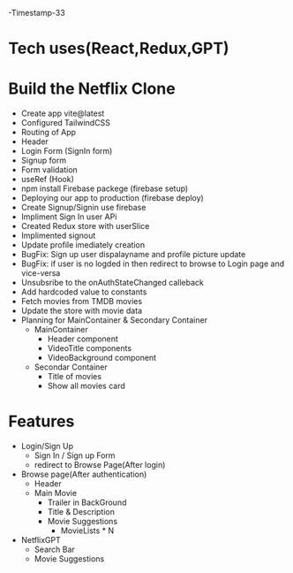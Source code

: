 -Timestamp-33

# Tech uses(React,Redux,GPT)

# Build the Netflix Clone
 - Create app vite@latest
 - Configured TailwindCSS
 - Routing of App
 - Header
 - Login Form (SignIn form)
 - Signup form 
 - Form validation
 - useRef (Hook)
 - npm install Firebase packege (firebase setup)
 - Deploying our app to production (firebase deploy)
 - Create Signup/Signin use firebase
 - Impliment Sign In user APi
 - Created Redux store with userSlice
 - Implimented signout
 - Update profile imediately creation
 - BugFix: Sign up user dispalayname and profile picture update
 - BugFix: if user is no logded in then redirect to browse to Login page and vice-versa
 - Unsubsribe to the onAuthStateChanged calleback
 - Add hardcoded value to constants
 - Fetch movies from TMDB movies
 - Update the store with movie data
 - Planning for MainContainer & Secondary Container
   - MainContainer
     - Header component
     - VideoTitle components
     - VideoBackground component
   - Secondar Container
     - Title of movies
     - Show all movies card


 # Features
 - Login/Sign Up
     - Sign In / Sign up Form
     - redirect to Browse Page(After login)
  - Browse page(After authentication)
     - Header 
     - Main Movie
        - Trailer in BackGround
        - Title & Description
        - Movie Suggestions
            - MovieLists * N
  - NetflixGPT
      - Search Bar
      - Movie Suggestions          
